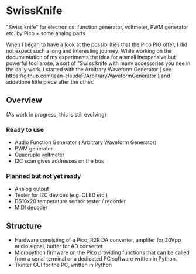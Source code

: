 # SwissKnife
"Swiss knife" for electronics: function generator, voltmeter, PWM generator etc. by Pico + some analog parts

When I began to have a look at the possibilities that the Pico PIO offer, I did not expect such a long and interesting journey.
While working on the documentation of my experiments the idea for a small inexpensive but powerful tool arose, a sort of "Swiss knife with many accessories you nee in the daily work.
I started with the Arbitrary Waveform Generator ( see https://github.com/jean-claudeF/ArbitraryWaveformGenerator )
and addedone little piece after the other.

## Overview
(As work in progress, this is still evolving)

### Ready to use
- Audio Function Generator ( Arbitrary Waveform Generator)
- PWM generator
- Quadruple voltmeter
- I2C scan gives addresses on the bus

### Planned but not yet ready
- Analog output
- Tester for I2C devices (e.g. OLED etc.)
- DS18x20 temperature sensor tester / recorder
- MIDI decoder

## Structure
- Hardware consisting of a Pico, R2R DA converter, amplifer for 20Vpp audio signal, buffer for AD converter
- Micropython firmware on the Pico providing functions that can be called from a serial terminal or a dedicated PC software written in Python.
- Tkinter GUI for the PC, written in Python

 
